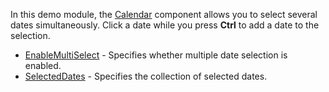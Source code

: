 In this demo module, the [Calendar](https://docs.devexpress.com/Blazor/DevExpress.Blazor.DxCalendar-1) component allows you to select several dates simultaneously. Click a date while you press **Ctrl** to add a date to the selection.

*   [EnableMultiSelect](https://docs.devexpress.com/Blazor/DevExpress.Blazor.DxCalendar-1.EnableMultiSelect) - Specifies whether multiple date selection is enabled.
*   [SelectedDates](https://docs.devexpress.com/Blazor/DevExpress.Blazor.DxCalendar-1.SelectedDates) - Specifies the collection of selected dates.
